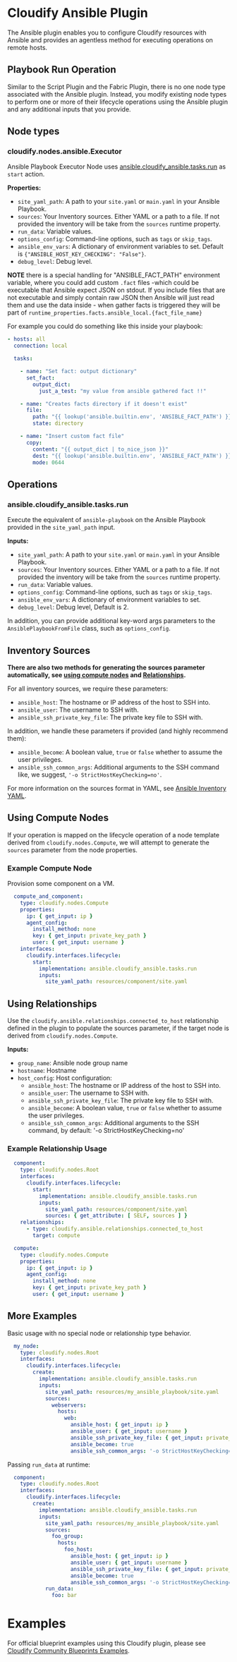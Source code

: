 # Cloudify Ansible Plugin

The Ansible plugin enables you to configure Cloudify resources with Ansible
and provides an agentless method for executing operations on remote hosts.

## Playbook Run Operation

Similar to the Script Plugin and the Fabric Plugin, there is no one node type
associated with the Ansible plugin. Instead, you modify existing node types to
perform one or more of their lifecycle operations using the Ansible plugin and
any additional inputs that you provide.

## Node types

### cloudify.nodes.ansible.Executor

Ansible Playbook Executor Node uses
[ansible.cloudify_ansible.tasks.run](#ansiblecloudify_ansibletasksrun) as `start`
action.

**Properties:**
* `site_yaml_path`: A path to your `site.yaml` or `main.yaml` in your Ansible
  Playbook.
* `sources`: Your Inventory sources. Either YAML or a path to a file. If not
  provided the inventory will be take from the `sources` runtime property.
* `run_data`: Variable values.
* `options_config`: Command-line options, such as `tags` or `skip_tags`.
* `ansible_env_vars`: A dictionary of environment variables to set.
  Default is `{"ANSIBLE_HOST_KEY_CHECKING": "False"}`.
* `debug_level`: Debug level.

**NOTE** there is a special handling for "ANSIBLE_FACT_PATH" environment variable, where you could add custom `.fact` files -which could be executable that Ansible expect JSON on stdout. If you include files that are not executable and simply contain raw JSON then Ansible will just read them and use the data inside - when gather facts is triggered they will be part of `runtime_properties.facts.ansible_local.{fact_file_name}`

For example you could do something like this inside your playbook:

```yaml
- hosts: all
  connection: local

  tasks:

    - name: "Set fact: output dictionary"
      set_fact:
        output_dict:
          just_a_test: "my value from ansible gathered fact !!"

    - name: "Creates facts directory if it doesn't exist"
      file:
        path: "{{ lookup('ansible.builtin.env', 'ANSIBLE_FACT_PATH') }}"
        state: directory

    - name: "Insert custom fact file"
      copy:
        content: "{{ output_dict | to_nice_json }}"
        dest: "{{ lookup('ansible.builtin.env', 'ANSIBLE_FACT_PATH') }}/custom.fact"
        mode: 0644
```


## Operations

### ansible.cloudify_ansible.tasks.run

Execute the equivalent of `ansible-playbook` on the Ansible Playbook provided
in the `site_yaml_path` input.

**Inputs:**
* `site_yaml_path`: A path to your `site.yaml` or `main.yaml` in your
  Ansible Playbook.
* `sources`: Your Inventory sources. Either YAML or a path to a file.
  If not provided the inventory will be take from the `sources`
  runtime property.
* `run_data`: Variable values.
* `options_config`: Command-line options, such as `tags` or `skip_tags`.
* `ansible_env_vars`: A dictionary of environment variables to set.
* `debug_level`: Debug level, Default is 2.

In addition, you can provide additional key-word args parameters to the
`AnsiblePlaybookFromFile` class, such as `options_config`.

## Inventory Sources

**There are also two methods for generating the sources parameter
automatically, see [using compute nodes](#using-compute-nodes) and
[Relationships](#using-relationships).**

For all inventory sources, we require these parameters:
* `ansible_host`: The hostname or IP address of the host to SSH into.
* `ansible_user`: The username to SSH with.
* `ansible_ssh_private_key_file`: The private key file to SSH with.

In addition, we handle these parameters if provided (and highly recommend them):
* `ansible_become`: A boolean value, `true` or `false` whether to assume the
  user privileges.
* `ansible_ssh_common_args`: Additional arguments to the SSH command like,
  we suggest, `'-o StrictHostKeyChecking=no'`.

For more information on the sources format in YAML, see
[Ansible Inventory YAML](https://docs.ansible.com/ansible/latest/user_guide/intro_inventory.html#hosts-and-groups).


## Using Compute Nodes

If your operation is mapped on the lifecycle operation of a node template
derived from `cloudify.nodes.Compute`, we will attempt to generate the `sources`
parameter from the node properties.

### Example Compute Node

Provision some component on a VM.

```yaml
  compute_and_component:
    type: cloudify.nodes.Compute
    properties:
      ip: { get_input: ip }
      agent_config:
        install_method: none
        key: { get_input: private_key_path }
        user: { get_input: username }
    interfaces:
      cloudify.interfaces.lifecycle:
        start:
          implementation: ansible.cloudify_ansible.tasks.run
          inputs:
            site_yaml_path: resources/component/site.yaml
```


## Using Relationships

Use the `cloudify.ansible.relationships.connected_to_host` relationship defined
in the plugin to populate the sources parameter, if the target node is derived
from `cloudify.nodes.Compute`.

**Inputs:**
* `group_name`: Ansible node group name
* `hostname`: Hostname
* `host_config`: Host configuration:
  * `ansible_host`: The hostname or IP address of the host to SSH into.
  * `ansible_user`: The username to SSH with.
  * `ansible_ssh_private_key_file`: The private key file to SSH with.
  * `ansible_become`: A boolean value, `true` or `false` whether to assume the
    user privileges.
  * `ansible_ssh_common_args`: Additional arguments to the SSH command,
    by default: '-o StrictHostKeyChecking=no'

### Example Relationship Usage

```yaml
  component:
    type: cloudify.nodes.Root
    interfaces:
      cloudify.interfaces.lifecycle:
        start:
          implementation: ansible.cloudify_ansible.tasks.run
          inputs:
            site_yaml_path: resources/component/site.yaml
            sources: { get_attribute: [ SELF, sources ] }
    relationships:
      - type: cloudify.ansible.relationships.connected_to_host
        target: compute

  compute:
    type: cloudify.nodes.Compute
    properties:
      ip: { get_input: ip }
      agent_config:
        install_method: none
        key: { get_input: private_key_path }
        user: { get_input: username }
```


## More Examples

Basic usage with no special node or relationship type behavior.

```yaml
  my_node:
    type: cloudify.nodes.Root
    interfaces:
      cloudify.interfaces.lifecycle:
        create:
          implementation: ansible.cloudify_ansible.tasks.run
          inputs:
            site_yaml_path: resources/my_ansible_playbook/site.yaml
            sources:
              webservers:
                hosts:
                  web:
                    ansible_host: { get_input: ip }
                    ansible_user: { get_input: username }
                    ansible_ssh_private_key_file: { get_input: private_key_path }
                    ansible_become: true
                    ansible_ssh_common_args: '-o StrictHostKeyChecking=no'
```

Passing `run_data` at runtime:

```yaml
  component:
    type: cloudify.nodes.Root
    interfaces:
      cloudify.interfaces.lifecycle:
        create:
          implementation: ansible.cloudify_ansible.tasks.run
          inputs:
            site_yaml_path: resources/my_ansible_playbook/site.yaml
            sources:
              foo_group:
                hosts:
                  foo_host:
                    ansible_host: { get_input: ip }
                    ansible_user: { get_input: username }
                    ansible_ssh_private_key_file: { get_input: private_key_path }
                    ansible_become: true
                    ansible_ssh_common_args: '-o StrictHostKeyChecking=no'
            run_data:
              foo: bar
```

# Examples
For official blueprint examples using this Cloudify plugin, please see [Cloudify Community Blueprints Examples](https://github.com/cloudify-community/blueprint-examples/).
